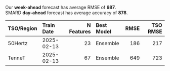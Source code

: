 
Our __week-ahead__ forecast has average RMSE of __687__.  
SMARD __day-ahead__ forecast has average accuracy of __878__. 
    
| TSO/Region   | Train Date   |   N Features | Best Model   |   RMSE |   TSO RMSE |
|:-------------|:-------------|-------------:|:-------------|-------:|-----------:|
| 50Hertz      | 2025-02-13   |           23 | Ensemble     |    186 |        217 |
| TenneT       | 2025-02-13   |           67 | Ensemble     |    649 |        723 |